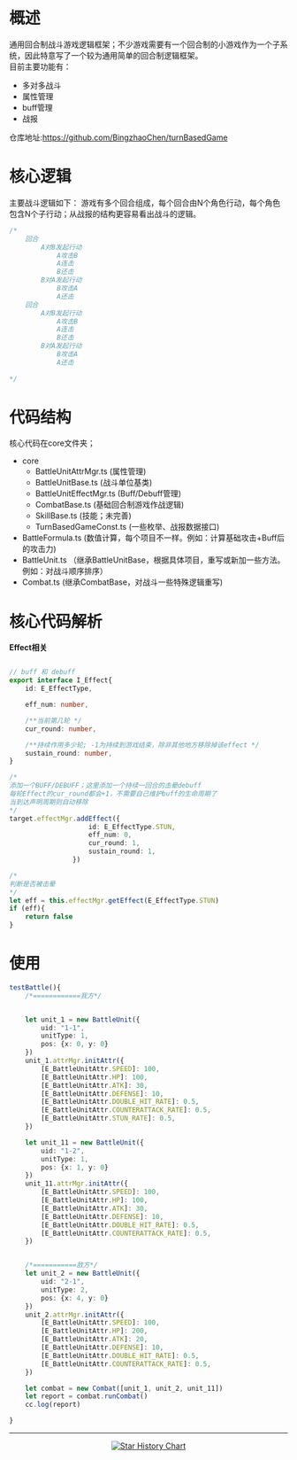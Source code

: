 
# 概述

通用回合制战斗游戏逻辑框架；不少游戏需要有一个回合制的小游戏作为一个子系统，因此特意写了一个较为通用简单的回合制逻辑框架。  
目前主要功能有：
- 多对多战斗  
- 属性管理
- buff管理
- 战报

仓库地址:https://github.com/BingzhaoChen/turnBasedGame

# 核心逻辑
主要战斗逻辑如下：
游戏有多个回合组成，每个回合由N个角色行动，每个角色包含N个子行动；从战报的结构更容易看出战斗的逻辑。
```ts
/*
    回合
        A对B发起行动
            A攻击B
            A连击
            B还击
        B对A发起行动
            B攻击A
            A还击
    回合
        A对B发起行动
            A攻击B
            A连击
            B还击
        B对A发起行动
            B攻击A
            A还击
            
*/

```

# 代码结构
核心代码在core文件夹；
- core
  - BattleUnitAttrMgr.ts (属性管理)
  - BattleUnitBase.ts (战斗单位基类)
  - BattleUnitEffectMgr.ts (Buff/Debuff管理)
  - CombatBase.ts (基础回合制游戏作战逻辑)
  - SkillBase.ts (技能；未完善)
  - TurnBasedGameConst.ts (一些枚举、战报数据接口)
- BattleFormula.ts (数值计算，每个项目不一样。例如：计算基础攻击+Buff后的攻击力)
- BattleUnit.ts （继承BattleUnitBase，根据具体项目，重写或新加一些方法。例如：对战斗顺序排序）
- Combat.ts (继承CombatBase，对战斗一些特殊逻辑重写)

# 核心代码解析

**Effect相关**
```ts

// buff 和 debuff
export interface I_Effect{
    id: E_EffectType,

    eff_num: number,

    /**当前第几轮 */
    cur_round: number,

    /**持续作用多少轮; -1为持续到游戏结束，除非其他地方移除掉该effect */
    sustain_round: number,
}

/*
添加一个BUFF/DEBUFF；这里添加一个持续一回合的击晕debuff
每轮Effect的cur_round都会+1，不需要自己维护buff的生命周期了
当到达声明周期则自动移除
*/
target.effectMgr.addEffect({
                    id: E_EffectType.STUN, 
                    eff_num: 0, 
                    cur_round: 1,
                    sustain_round: 1,
                })

/*
判断是否被击晕
*/
let eff = this.effectMgr.getEffect(E_EffectType.STUN)
if (eff){
    return false
}

```

# 使用

```ts
testBattle(){
    /*============我方*/


    let unit_1 = new BattleUnit({
        uid: "1-1",
        unitType: 1,
        pos: {x: 0, y: 0}
    })
    unit_1.attrMgr.initAttr({
        [E_BattleUnitAttr.SPEED]: 100,
        [E_BattleUnitAttr.HP]: 100,
        [E_BattleUnitAttr.ATK]: 30,
        [E_BattleUnitAttr.DEFENSE]: 10,
        [E_BattleUnitAttr.DOUBLE_HIT_RATE]: 0.5,
        [E_BattleUnitAttr.COUNTERATTACK_RATE]: 0.5,
        [E_BattleUnitAttr.STUN_RATE]: 0.5,
    })

    let unit_11 = new BattleUnit({
        uid: "1-2",
        unitType: 1,
        pos: {x: 1, y: 0}
    })
    unit_11.attrMgr.initAttr({
        [E_BattleUnitAttr.SPEED]: 100,
        [E_BattleUnitAttr.HP]: 100,
        [E_BattleUnitAttr.ATK]: 30,
        [E_BattleUnitAttr.DEFENSE]: 10,
        [E_BattleUnitAttr.DOUBLE_HIT_RATE]: 0.5,
        [E_BattleUnitAttr.COUNTERATTACK_RATE]: 0.5,
    })


    /*===========敌方*/
    let unit_2 = new BattleUnit({
        uid: "2-1",
        unitType: 2,
        pos: {x: 4, y: 0}
    })
    unit_2.attrMgr.initAttr({
        [E_BattleUnitAttr.SPEED]: 100,
        [E_BattleUnitAttr.HP]: 200,
        [E_BattleUnitAttr.ATK]: 20,
        [E_BattleUnitAttr.DEFENSE]: 10,
        [E_BattleUnitAttr.DOUBLE_HIT_RATE]: 0.5,
        [E_BattleUnitAttr.COUNTERATTACK_RATE]: 0.5,
    })

    let combat = new Combat([unit_1, unit_2, unit_11])
    let report = combat.runCombat()
    cc.log(report)

}
```

---

<div style="text-align:center">
  <a href="https://star-history.com/#lining808/CS-Ebook&Date">
    <img src="https://api.star-history.com/svg?repos=lining808/CS-Ebook&type=Date" alt="Star History Chart">
  </a>
</div>


